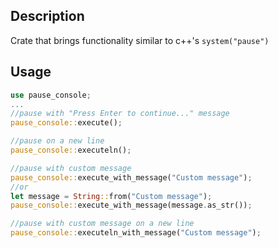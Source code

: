 ## Description
Crate that brings functionality similar to c++'s `system("pause")`

## Usage
```rust
use pause_console;
...
//pause with "Press Enter to continue..." message
pause_console::execute();

//pause on a new line
pause_console::executeln();

//pause with custom message
pause_console::execute_with_message("Custom message");
//or
let message = String::from("Custom message");
pause_console::execute_with_message(message.as_str());

//pause with custom message on a new line
pause_console::executeln_with_message("Custom message");
```

